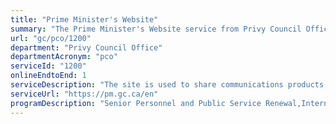 ```yaml
---
title: "Prime Minister's Website"
summary: "The Prime Minister's Website service from Privy Council Office is available end-to-end online, according to the GC Service Inventory."
url: "gc/pco/1200"
department: "Privy Council Office"
departmentAcronym: "pco"
serviceId: "1200"
onlineEndtoEnd: 1
serviceDescription: "The site is used to share communications products, information  and services (greetings, email alerting and feedback)"
serviceUrl: "https://pm.gc.ca/en"
programDescription: "Senior Personnel and Public Service Renewal,International Affairs and National Security,Planning and Operation of Cabinet,Youth,Legislative and Parliamentary Governance,Results, Delivery, Impact and Innovation,Intergovernmental Affairs,Social and Economic Policy"
---
```

